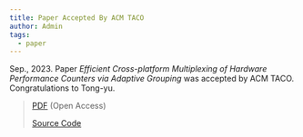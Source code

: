 ```yaml
---
title: Paper Accepted By ACM TACO
author: Admin
tags:
  - paper
---
```


Sep., 2023. Paper *Efficient Cross-platform Multiplexing of Hardware Performance Counters via Adaptive Grouping* was accepted by ACM TACO. 
Congratulations to Tong-yu. 

> [PDF](https://dl.acm.org/doi/10.1145/3629525) (Open Access)
> 
> [Source Code](https://github.com/GraysonLiu23/hperf)